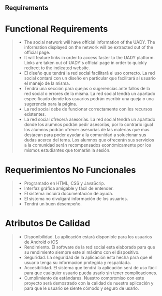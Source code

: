 ## Requirements
# Functional Requirements
> - The social network will have official information of the UADY. The information displayed on the network will be extracted out of the official page.
> - It will feature links in order to access faster to the UADY platform. Links are taken out of UADY's official page in order to quickly redirect to the indicated website.
> - El diseño que tendrá la red social facilitará el uso correcto. La red social contará con un diseño en particular que facilitará al usuario el manejo de la misma.
> - Tendrá una sección para quejas o sugerencias ante fallos de la red social o errores de la misma. La red social tendrá un apartado especificado donde los usuarios podrán escribir una queja o una sugerencia para la página.
> - La red social debe de funcionar correctamente con los recursos existentes.
> - La red social ofrecerá asesorías. La red social tendrá un apartado donde los alumnos podrán pedir asesorías, por lo contrario igual los alumnos podrán ofrecer asesorías de las materias que mas destacan para poder ayudar a la comunidad a solucionar sus dudas acerca del	 tema. Los alumnos que ofrecerán sus servicios a la comunidad serán recompensados económicamente por los mismos estudiantes que tomarán la sesión. 

# Requerimientos No Funcionales
> - Programado en HTML, CSS y JavaScrip.
> - Interfaz gráfica amigable y fácil de entender.
> - El sistema incluirá documentación de ayuda.
> - El sistema no divulgará información de los usuarios.
> - Tendrá un buen desempeño.

# Atributos De Calidad
> - Disponibilidad. La aplicación estará disponible para los usuarios de Android o iOS
> - Rendimiento. El software de la red social esta elaborado para que su rendimiento siempre este al máximo con el dispositivo. 
> - Seguridad. La seguridad de la aplicación esta hecha para que el usuario tenga su informacion protegida y respaldada.
> - Accesibilidad. El sistema que tendrá la aplicación será de uso fácil para que cualquier usuario pueda usarlo sin tener complicaciones.
> - Cumplimiento de estándares. Nuestro compromiso con este proyecto será demostrado con la calidad de nuestra aplicación y para que le usuario se siente cómodo y seguro de usarlo. 
